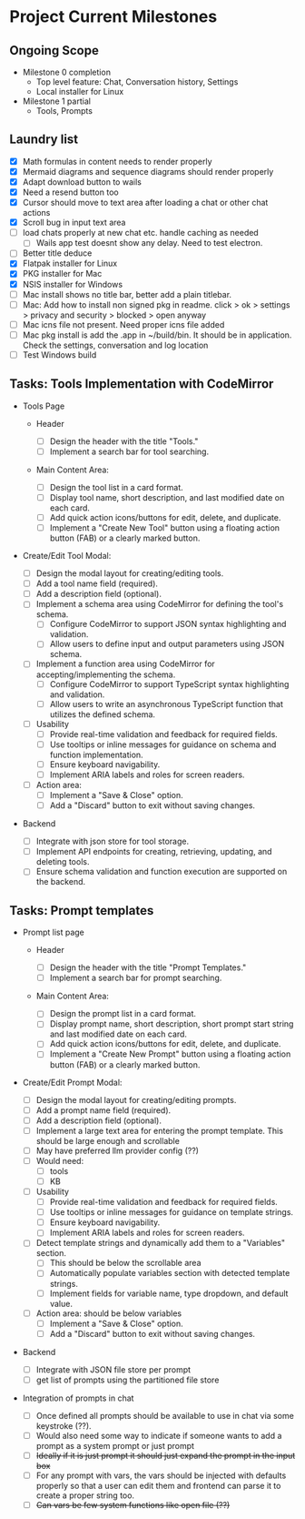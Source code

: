 # Project Current Milestones

## Ongoing Scope

- Milestone 0 completion
  - Top level feature: Chat, Conversation history, Settings
  - Local installer for Linux
- Milestone 1 partial
  - Tools, Prompts

## Laundry list

- [x] Math formulas in content needs to render properly
- [x] Mermaid diagrams and sequence diagrams should render properly
- [x] Adapt download button to wails
- [x] Need a resend button too
- [x] Cursor should move to text area after loading a chat or other chat actions
- [x] Scroll bug in input text area
- [ ] load chats properly at new chat etc. handle caching as needed
  - [ ] Wails app test doesnt show any delay. Need to test electron.
- [ ] Better title deduce
- [x] Flatpak installer for Linux
- [x] PKG installer for Mac
- [x] NSIS installer for Windows
- [ ] Mac install shows no title bar, better add a plain titlebar.
- [ ] Mac: Add how to install non signed pkg in readme. click > ok > settings > privacy and security > blocked > open anyway
- [ ] Mac icns file not present. Need proper icns file added
- [ ] Mac pkg install is add the .app in ~/build/bin. It should be in application. Check the settings, conversation and log location
- [ ] Test Windows build

## Tasks: Tools Implementation with CodeMirror

- Tools Page

  - Header

    - [ ] Design the header with the title "Tools."
    - [ ] Implement a search bar for tool searching.

  - Main Content Area:

    - [ ] Design the tool list in a card format.
    - [ ] Display tool name, short description, and last modified date on each card.
    - [ ] Add quick action icons/buttons for edit, delete, and duplicate.
    - [ ] Implement a "Create New Tool" button using a floating action button (FAB) or a clearly marked button.

- Create/Edit Tool Modal:

  - [ ] Design the modal layout for creating/editing tools.
  - [ ] Add a tool name field (required).
  - [ ] Add a description field (optional).
  - [ ] Implement a schema area using CodeMirror for defining the tool's schema.
    - [ ] Configure CodeMirror to support JSON syntax highlighting and validation.
    - [ ] Allow users to define input and output parameters using JSON schema.
  - [ ] Implement a function area using CodeMirror for accepting/implementing the schema.
    - [ ] Configure CodeMirror to support TypeScript syntax highlighting and validation.
    - [ ] Allow users to write an asynchronous TypeScript function that utilizes the defined schema.
  - [ ] Usability
    - [ ] Provide real-time validation and feedback for required fields.
    - [ ] Use tooltips or inline messages for guidance on schema and function implementation.
    - [ ] Ensure keyboard navigability.
    - [ ] Implement ARIA labels and roles for screen readers.
  - [ ] Action area:
    - [ ] Implement a "Save & Close" option.
    - [ ] Add a "Discard" button to exit without saving changes.

- Backend

  - [ ] Integrate with json store for tool storage.
  - [ ] Implement API endpoints for creating, retrieving, updating, and deleting tools.
  - [ ] Ensure schema validation and function execution are supported on the backend.

## Tasks: Prompt templates

- Prompt list page

  - Header

    - [ ] Design the header with the title "Prompt Templates."
    - [ ] Implement a search bar for prompt searching.

  - Main Content Area:

    - [ ] Design the prompt list in a card format.
    - [ ] Display prompt name, short description, short prompt start string and last modified date on each card.
    - [ ] Add quick action icons/buttons for edit, delete, and duplicate.
    - [ ] Implement a "Create New Prompt" button using a floating action button (FAB) or a clearly marked button.

- Create/Edit Prompt Modal:

  - [ ] Design the modal layout for creating/editing prompts.
  - [ ] Add a prompt name field (required).
  - [ ] Add a description field (optional).
  - [ ] Implement a large text area for entering the prompt template. This should be large enough and scrollable
  - [ ] May have preferred llm provider config (??)
  - [ ] Would need:
    - [ ] tools
    - [ ] KB
  - [ ] Usability
    - [ ] Provide real-time validation and feedback for required fields.
    - [ ] Use tooltips or inline messages for guidance on template strings.
    - [ ] Ensure keyboard navigability.
    - [ ] Implement ARIA labels and roles for screen readers.
  - [ ] Detect template strings and dynamically add them to a "Variables" section.
    - [ ] This should be below the scrollable area
    - [ ] Automatically populate variables section with detected template strings.
    - [ ] Implement fields for variable name, type dropdown, and default value.
  - [ ] Action area: should be below variables
    - [ ] Implement a "Save & Close" option.
    - [ ] Add a "Discard" button to exit without saving changes.

- Backend

  - [ ] Integrate with JSON file store per prompt
  - [ ] get list of prompts using the partitioned file store

- Integration of prompts in chat
  - [ ] Once defined all prompts should be available to use in chat via some keystroke (??).
  - [ ] Would also need some way to indicate if someone wants to add a prompt as a system prompt or just prompt
  - [ ] ~~Ideally if it is just prompt it should just expand the prompt in the input box~~
  - [ ] For any prompt with vars, the vars should be injected with defaults properly so that a user can edit them and frontend can parse it to create a proper string too.
  - [ ] ~~Can vars be few system functions like open file (??)~~
